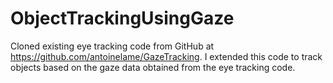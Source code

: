 # ObjectTrackingUsingGaze
 Cloned existing eye tracking code from GitHub at https://github.com/antoinelame/GazeTracking. I extended this code to track objects based on the gaze data obtained from the eye tracking code.
